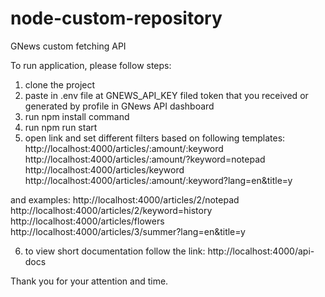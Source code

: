 # node-custom-repository
GNews custom fetching API

To run application, please follow steps:

1. clone the project
2. paste in .env file at GNEWS_API_KEY filed token that you received or generated by profile in GNews API dashboard
3. run npm install command
4. run npm run start
5. open link and set different filters based on following templates:
 http://localhost:4000/articles/:amount/:keyword
 http://localhost:4000/articles/:amount/?keyword=notepad
 http://localhost:4000/articles/keyword
 http://localhost:4000/articles/:amount/:keyword?lang=en&title=y

 and examples:
 http://localhost:4000/articles/2/notepad
 http://localhost:4000/articles/2/keyword=history
 http://localhost:4000/articles/flowers
 http://localhost:4000/articles/3/summer?lang=en&title=y

6. to view short documentation follow the link: http://localhost:4000/api-docs


Thank you for your attention and time.
